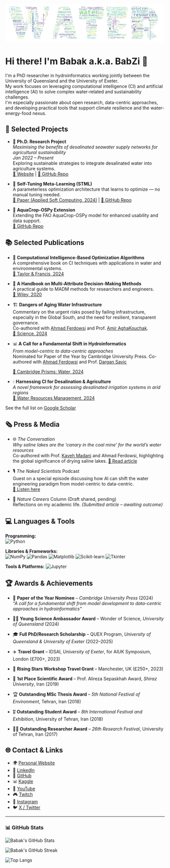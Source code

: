 <p align="center">
  <img src="https://github.com/BabakZolghadrAsli/BabakZolghadrAsli/blob/main/Wordcloud%20-%20Babak%20Zolghadr-Asli.png" alt="Babak's Banner" />
</p>

# Hi there! I'm Babak a.k.a. BabZi 👋  
I'm a PhD researcher in hydroinformatics working jointly between the University of Queensland and the University of Exeter.  
My work focuses on leveraging computational intelligence (CI) and artificial intelligence (AI) to solve complex water-related and sustainability challenges.  
I'm especially passionate about open research, data-centric approaches, and developing practical tools that support climate resilience and the water-energy-food nexus.

## 🚀 Selected Projects

- 🌊 **Ph.D. Research Project**  
  *Maximising the benefits of desalinated seawater supply networks for agricultural sustainability*  
  *Jan 2022 – Present*  
  Exploring sustainable strategies to integrate desalinated water into agriculture systems.  
  [🔗 Website](https://babakzolghadrasli.space/ph-d-thesis) | [📁 GitHub Repo](https://github.com/BabakZolghadrAsli/Desalinated-Irrigation)

- 🤖 **Self-Tuning Meta-Learning (STML)**  
  A parameterless optimization architecture that learns to optimize — no manual tuning needed.  
  [📄 Paper (Applied Soft Computing, 2024)](https://www.sciencedirect.com/science/article/pii/S1568494624008196) | [📁 GitHub Repo](https://github.com/BabakZolghadrAsli/STML)

- 🌱 **AquaCrop-OSPy Extension**  
  Extending the FAO AquaCrop-OSPy model for enhanced usability and data support.  
  [📁 GitHub Repo](https://github.com/BabakZolghadrAsli/Aquacrop_OSPy_extension)

## 📚 Selected Publications
- 📘 **Computational Intelligence-Based Optimization Algorithms**  
  A comprehensive book on CI techniques with applications in water and environmental systems.  
  [📖 Taylor & Francis, 2024](https://www.taylorfrancis.com/books/mono/10.1201/9781003424765/computational-intelligence-based-optimization-algorithms-babak-zolghadr-asli)

- 📗 **A Handbook on Multi-Attribute Decision-Making Methods**  
  A practical guide to MADM methods for researchers and engineers.  
  [📖 Wiley, 2020](https://www.wiley.com/en-us/A+Handbook+on+Multi-Attribute+Decision-Making+Methods-p-9781119563495)

- 🏗️ **Dangers of Aging Water Infrastructure**  
  Commentary on the urgent risks posed by failing infrastructure, especially in the Global South, and the need for resilient, transparent governance.  
  Co-authored with [Ahmad Ferdowsi](https://www.linkedin.com/in/ahmad-ferdowsi-1006616a/) and Prof. [Amir AghaKouchak](https://www.linkedin.com/in/amir-aghakouchak-9010b883/).  
  [🔗 Science, 2024](https://www.science.org/doi/abs/10.1126/science.adr1054)

- 📊 **A Call for a Fundamental Shift in Hydroinformatics**  
  *From model-centric to data-centric approaches*  
  Nominated for Paper of the Year by Cambridge University Press.
  Co-authored with [Ahmad Ferdowsi](https://www.linkedin.com/in/ahmad-ferdowsi-1006616a/) and Prof. [Dargan Savic](https://www.linkedin.com/in/dragansavic/)
  
  [🔗 Cambridge Prisms: Water, 2024](https://scholar.google.com/citations?view_op=view_citation&hl=en&user=6owBze4AAAAJ&sortby=pubdate&citation_for_view=6owBze4AAAAJ:prdVHNxh-e8C)

- 💧 **Harnessing CI for Desalination & Agriculture**  
  *A novel framework for assessing desalinated irrigation systems in arid regions*  
  [🔗 Water Resources Management, 2024](https://link.springer.com/article/10.1007/s11269-024-04028-y)

See the full list on [Google Scholar](https://scholar.google.com/citations?user=6owBze4AAAAJ&hl=en)

## 🗞️ Press & Media
- 🌐 *The Conversation*  
  *Why saline lakes are the ‘canary in the coal mine’ for the world’s water resources*  
  Co-authored with Prof. [Kaveh Madani](https://www.linkedin.com/in/kaveh-madani-b8a67619/) and Ahmad Ferdowsi, highlighting the global significance of drying saline lakes. 
  [🔗 Read article](https://theconversation.com/why-saline-lakes-are-the-canary-in-the-coalmine-for-the-worlds-water-resources-232477)

- 🎙️ *The Naked Scientists* Podcast  
  Guest on a special episode discussing how AI can shift the water engineering paradigm from model-centric to data-centric.  
  [🔗 Listen here](https://www.thenakedscientists.com/articles/interviews/ai-aiding-water-infrastructure)
  
- 📰 *Nature Careers* Column (Draft shared, pending)  
  Reflections on my academic life. *(Submitted article – awaiting outcome)*

## 💻 Languages & Tools

**Programming:**  
![Python](https://img.shields.io/badge/-Python-3776AB?style=flat-square&logo=python&logoColor=white)

**Libraries & Frameworks:**  
![NumPy](https://img.shields.io/badge/-NumPy-013243?style=flat-square&logo=numpy&logoColor=white)
![Pandas](https://img.shields.io/badge/-Pandas-150458?style=flat-square&logo=pandas&logoColor=white)
![Matplotlib](https://img.shields.io/badge/-Matplotlib-11557c?style=flat-square)
![Scikit-learn](https://img.shields.io/badge/-Scikit--Learn-F7931E?style=flat-square&logo=scikit-learn&logoColor=white)
![Tkinter](https://img.shields.io/badge/-Tkinter-FFB700?style=flat-square)

**Tools & Platforms:**
![Jupyter](https://img.shields.io/badge/-Jupyter-F37626?style=flat-square&logo=jupyter&logoColor=white)

## 🏆 Awards & Achievements
- 🏅 **Paper of the Year Nominee** – *Cambridge University Press* (2024)  
  *"A call for a fundamental shift from model development to data-centric approaches in hydroinformatics"*

- 🧑‍🏫 **Young Science Ambassador Award** – Wonder of Science, *University of Queensland* (2024)

- 🎓 **Full PhD/Research Scholarship** – QUEX Program, *University of Queensland & University of Exeter* (2022–2025)

- ✈️ **Travel Grant** – IDSAI, *University of Exeter*, for AIUK Symposium, London (£700+, 2023)

- 🌟 **Rising Stars Workshop Travel Grant** – Manchester, UK (£250+, 2023)

- 🥇 **1st Place Scientific Award** – Prof. Alireza Sepaskhah Award, *Shiraz University*, Iran (2019)

- 🏆 **Outstanding MSc Thesis Award** – *5th National Festival of Environment*, Tehran, Iran (2018)

- 🎖️ **Outstanding Student Award** – *8th International Festival and Exhibition*, University of Tehran, Iran (2018)

- 🧑‍🔬 **Outstanding Researcher Award** – *26th Research Festival*, University of Tehran, Iran (2017)

## 🌐 Contact & Links
- 🌍 [Personal Website](https://babakzolghadrasli.space)
- 💼 [LinkedIn](https://www.linkedin.com/in/babak-zolghadr-asli)
- 🐙 [GitHub](https://github.com/BabakZolghadrAsli)
- 📊 [Kaggle](https://www.kaggle.com/zolghadrbabak)
- 🎥 [YouTube](https://www.youtube.com/@babakzolghadr-asli)
- 🎮 [Twitch](https://www.twitch.tv/babakzolghadrasli)
- 📸 [Instagram](https://www.instagram.com/babakzolghadrasli)
- 🐦 [X / Twitter](https://x.com/babak_zolghadr)

---

### 📊 GitHub Stats

![Babak's GitHub Stats](https://github-readme-stats.vercel.app/api?username=BabakZolghadrAsli&show_icons=true&theme=default)

![Babak's GitHub Streak](https://streak-stats.demolab.com/?user=BabakZolghadrAsli)

![Top Langs](https://github-readme-stats.vercel.app/api/top-langs/?username=BabakZolghadrAsli&layout=compact)

